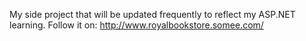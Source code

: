 My side project that will be updated frequently to reflect my ASP.NET learning.
Follow it on: http://www.royalbookstore.somee.com/
